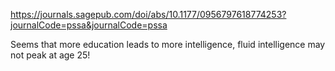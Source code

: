 https://journals.sagepub.com/doi/abs/10.1177/0956797618774253?journalCode=pssa&journalCode=pssa

Seems that more education leads to more intelligence, fluid intelligence may not peak at age 25!